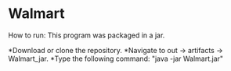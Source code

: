 # Walmart


How to run:
This program was packaged in a jar. 

*Download or clone the repository. 
*Navigate to out -> artifacts -> Walmart_jar. 
*Type the following command: "java -jar Walmart.jar"
